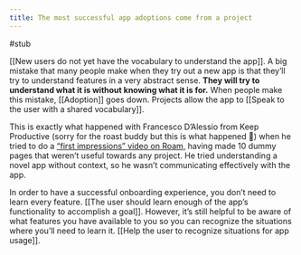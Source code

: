 ```yaml
---
title: The most successful app adoptions come from a project
---
```

#stub

[[New users do not yet have the vocabulary to understand the app]]. A big mistake that many people make when they try out a new app is that they’ll try to understand features in a very abstract sense. **They will try to understand what it is without knowing what it is for.** When people make this mistake, [[Adoption]] goes down. Projects allow the app to [[Speak to the user with a shared vocabulary]]. 

This is exactly what happened with Francesco D’Alessio from Keep Productive (sorry for the roast buddy but this is what happened 🙂️) when he tried to do a [“first impressions” video on Roam,](https://www.youtube.com/watch?v=5TuOwKpk0jA) having made 10 dummy pages that weren’t useful towards any project. He tried understanding a novel app without context, so he wasn’t communicating effectively with the app.

In order to have a successful onboarding experience, you don’t need to learn every feature. [[The user should learn enough of the app’s functionality to accomplish a goal]]. However, it’s still helpful to be aware of what features you have available to you so you can recognize the situations where you’ll need to learn it. [[Help the user to recognize situations for app usage]].